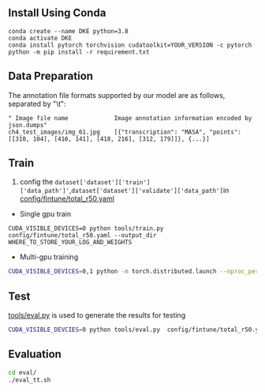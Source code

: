 


## Install Using Conda
```
conda create --name DKE python=3.8
conda activate DKE
conda install pytorch torchvision cudatoolkit=YOUR_VERSION -c pytorch
python -m pip install -r requirement.txt
```


## Data Preparation
The annotation file formats supported by our model are as follows, separated by "\t":

```
" Image file name             Image annotation information encoded by json.dumps"
ch4_test_images/img_61.jpg    [{"transcription": "MASA", "points": [[310, 104], [416, 141], [418, 216], [312, 179]]}, {...}]
```




## Train
1. config the `dataset['dataset']['train']['data_path']'`,`dataset['dataset']['validate']['data_path']`in [config/fintune/total_r50.yaml](config/fintune/total_r50.yaml)
* Single gpu train
```
CUDA_VISIBLE_DEVICES=0 python tools/train.py config/fintune/total_r50.yaml --output_dir WHERE_TO_STORE_YOUR_LOG_AND_WEIGHTS
```
* Multi-gpu training
```bash
CUDA_VISIBLE_DEVICES=0,1 python -m torch.distributed.launch --nproc_per_node=2 tools/train.py config/fintune/total_r50.yaml  --output_dir WHERE_TO_STORE_YOUR_LOG_AND_WEIGHTS
```
## Test

[tools/eval.py](tools/eval.py) is used to generate the results for testing


```bash
CUDA_VISIBLE_DEVCIES=0 python tools/eval.py  config/fintune/total_r50.yaml --model_path MODEL_PATH --dataset DATASET_NAME
```
## Evaluation
```bash
cd eval/
./eval_tt.sh
```

